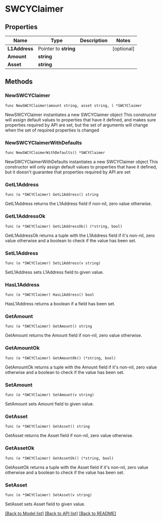 # SWCYClaimer

## Properties

Name | Type | Description | Notes
------------ | ------------- | ------------- | -------------
**L1Address** | Pointer to **string** |  | [optional] 
**Amount** | **string** |  | 
**Asset** | **string** |  | 

## Methods

### NewSWCYClaimer

`func NewSWCYClaimer(amount string, asset string, ) *SWCYClaimer`

NewSWCYClaimer instantiates a new SWCYClaimer object
This constructor will assign default values to properties that have it defined,
and makes sure properties required by API are set, but the set of arguments
will change when the set of required properties is changed

### NewSWCYClaimerWithDefaults

`func NewSWCYClaimerWithDefaults() *SWCYClaimer`

NewSWCYClaimerWithDefaults instantiates a new SWCYClaimer object
This constructor will only assign default values to properties that have it defined,
but it doesn't guarantee that properties required by API are set

### GetL1Address

`func (o *SWCYClaimer) GetL1Address() string`

GetL1Address returns the L1Address field if non-nil, zero value otherwise.

### GetL1AddressOk

`func (o *SWCYClaimer) GetL1AddressOk() (*string, bool)`

GetL1AddressOk returns a tuple with the L1Address field if it's non-nil, zero value otherwise
and a boolean to check if the value has been set.

### SetL1Address

`func (o *SWCYClaimer) SetL1Address(v string)`

SetL1Address sets L1Address field to given value.

### HasL1Address

`func (o *SWCYClaimer) HasL1Address() bool`

HasL1Address returns a boolean if a field has been set.

### GetAmount

`func (o *SWCYClaimer) GetAmount() string`

GetAmount returns the Amount field if non-nil, zero value otherwise.

### GetAmountOk

`func (o *SWCYClaimer) GetAmountOk() (*string, bool)`

GetAmountOk returns a tuple with the Amount field if it's non-nil, zero value otherwise
and a boolean to check if the value has been set.

### SetAmount

`func (o *SWCYClaimer) SetAmount(v string)`

SetAmount sets Amount field to given value.


### GetAsset

`func (o *SWCYClaimer) GetAsset() string`

GetAsset returns the Asset field if non-nil, zero value otherwise.

### GetAssetOk

`func (o *SWCYClaimer) GetAssetOk() (*string, bool)`

GetAssetOk returns a tuple with the Asset field if it's non-nil, zero value otherwise
and a boolean to check if the value has been set.

### SetAsset

`func (o *SWCYClaimer) SetAsset(v string)`

SetAsset sets Asset field to given value.



[[Back to Model list]](../README.md#documentation-for-models) [[Back to API list]](../README.md#documentation-for-api-endpoints) [[Back to README]](../README.md)


